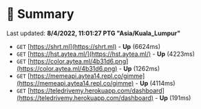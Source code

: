 # 📖 Summary
Last updated: **8/4/2022, 11:01:27 PTG "Asia/Kuala_Lumpur"**

- `GET` [https://shrt.ml](https://shrt.ml) - **Up** (6624ms)
- `GET` [https://hst.aytea.ml/](https://hst.aytea.ml/) - **Up** (4223ms)
- `GET` [https://color.aytea.ml/4b31d6.png](https://color.aytea.ml/4b31d6.png) - **Up** (1262ms)
- `GET` [https://memeapi.aytea14.repl.co/gimme](https://memeapi.aytea14.repl.co/gimme) - **Up** (4114ms)
- `GET` [https://teledrivemy.herokuapp.com/dashboard](https://teledrivemy.herokuapp.com/dashboard) - **Up** (191ms)
